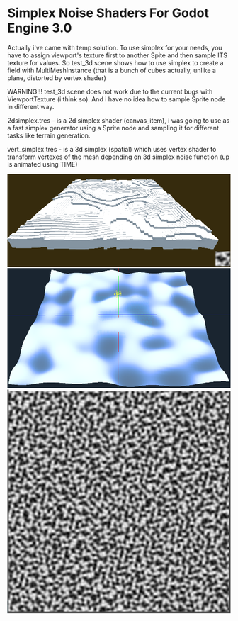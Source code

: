 # Simplex Noise Shaders For Godot Engine 3.0

Actually i've came with temp solution. To use simplex for your needs, you have to assign viewport's texture first to another Spite and then sample ITS texture for values. So test_3d scene shows how to use simplex to create a field with MultiMeshInstance (that is a bunch of cubes actually, unlike a plane, distorted by vertex shader)

WARNING!!! test_3d scene does not work due to the current bugs with ViewportTexture (i think so). And i have no idea how to sample Sprite node in different way.

2dsimplex.tres - is a 2d simplex shader (canvas_item), i was going to use as a fast simplex generator using a Sprite node and sampling it for different tasks like terrain generation.

vert_simplex.tres - is a 3d simplex (spatial) which uses vertex shader to transform vertexes of the mesh depending on 3d simplex noise function (up is animated using TIME)

[![screenshot3](/screen3.png)](https://godotengine.org)
[![screenshot1](/screen1.png)](https://godotengine.org)
[![screenshot2](/screen2.png)](https://godotengine.org)